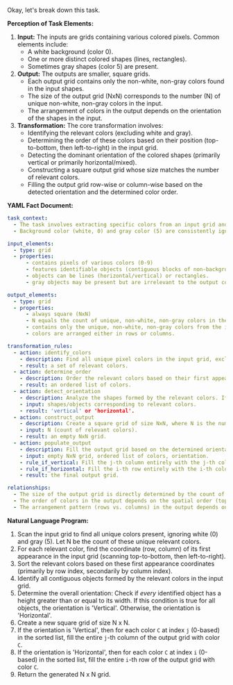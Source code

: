 Okay, let's break down this task.

**Perception of Task Elements:**

1.  **Input:** The inputs are grids containing various colored pixels. Common elements include:
    *   A white background (color 0).
    *   One or more distinct colored shapes (lines, rectangles).
    *   Sometimes gray shapes (color 5) are present.
2.  **Output:** The outputs are smaller, square grids.
    *   Each output grid contains only the non-white, non-gray colors found in the input shapes.
    *   The size of the output grid (NxN) corresponds to the number (N) of unique non-white, non-gray colors in the input.
    *   The arrangement of colors in the output depends on the orientation of the shapes in the input.
3.  **Transformation:** The core transformation involves:
    *   Identifying the relevant colors (excluding white and gray).
    *   Determining the order of these colors based on their position (top-to-bottom, then left-to-right) in the input grid.
    *   Detecting the dominant orientation of the colored shapes (primarily vertical or primarily horizontal/mixed).
    *   Constructing a square output grid whose size matches the number of relevant colors.
    *   Filling the output grid row-wise or column-wise based on the detected orientation and the determined color order.

**YAML Fact Document:**


```yaml
task_context:
  - The task involves extracting specific colors from an input grid and arranging them into a smaller, square output grid.
  - Background color (white, 0) and gray color (5) are consistently ignored during color extraction.

input_elements:
  - type: grid
  - properties:
      - contains pixels of various colors (0-9)
      - features identifiable objects (contiguous blocks of non-background color)
      - objects can be lines (horizontal/vertical) or rectangles.
      - gray objects may be present but are irrelevant to the output colors.

output_elements:
  - type: grid
  - properties:
      - always square (NxN)
      - N equals the count of unique, non-white, non-gray colors in the input.
      - contains only the unique, non-white, non-gray colors from the input.
      - colors are arranged either in rows or columns.

transformation_rules:
  - action: identify_colors
    - description: Find all unique pixel colors in the input grid, excluding white (0) and gray (5).
    - result: a set of relevant colors.
  - action: determine_order
    - description: Order the relevant colors based on their first appearance in the input grid (minimum row index first, then minimum column index as a tie-breaker).
    - result: an ordered list of colors.
  - action: detect_orientation
    - description: Analyze the shapes formed by the relevant colors. If all shapes are predominantly vertical (height >= width), the orientation is 'vertical'. Otherwise, it's 'horizontal'.
    - input: shapes/objects corresponding to relevant colors.
    - result: 'vertical' or 'horizontal'.
  - action: construct_output
    - description: Create a square grid of size NxN, where N is the number of relevant colors.
    - input: N (count of relevant colors).
    - result: an empty NxN grid.
  - action: populate_output
    - description: Fill the output grid based on the determined orientation and color order.
    - input: empty NxN grid, ordered list of colors, orientation.
    - rule_if_vertical: Fill the j-th column entirely with the j-th color from the ordered list.
    - rule_if_horizontal: Fill the i-th row entirely with the i-th color from the ordered list.
    - result: the final output grid.

relationships:
  - The size of the output grid is directly determined by the count of unique relevant colors in the input.
  - The order of colors in the output depends on the spatial order (top-to-bottom, left-to-right) of their first appearance in the input.
  - The arrangement pattern (rows vs. columns) in the output depends on the geometric orientation (vertical vs. horizontal/mixed) of the colored shapes in the input.
```


**Natural Language Program:**

1.  Scan the input grid to find all unique colors present, ignoring white (0) and gray (5). Let N be the count of these unique relevant colors.
2.  For each relevant color, find the coordinate (row, column) of its first appearance in the input grid (scanning top-to-bottom, then left-to-right).
3.  Sort the relevant colors based on these first appearance coordinates (primarily by row index, secondarily by column index).
4.  Identify all contiguous objects formed by the relevant colors in the input grid.
5.  Determine the overall orientation: Check if *every* identified object has a height greater than or equal to its width. If this condition is true for all objects, the orientation is 'Vertical'. Otherwise, the orientation is 'Horizontal'.
6.  Create a new square grid of size N x N.
7.  If the orientation is 'Vertical', then for each color `C` at index `j` (0-based) in the sorted list, fill the entire `j`-th column of the output grid with color `C`.
8.  If the orientation is 'Horizontal', then for each color `C` at index `i` (0-based) in the sorted list, fill the entire `i`-th row of the output grid with color `C`.
9.  Return the generated N x N grid.